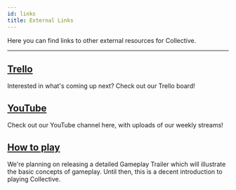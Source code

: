 ```yaml
---
id: links
title: External Links
---
```


Here you can find links to other external resources for Collective.

---

## [Trello](https://trello.com/b/awTNRGBD/collective-features-public-board)

Interested in what's coming up next? Check out our Trello board!

## [YouTube](https://www.youtube.com/channel/UCZ_kqdfFuO0piEACkezQ2RQ)

Check out our YouTube channel here, with uploads of our weekly streams!

## [How to play](https://collective.gg/howtoplay)

We're planning on releasing a detailed Gameplay Trailer which will illustrate the basic concepts of gameplay. Until then, this is a decent introduction to playing Collective.
